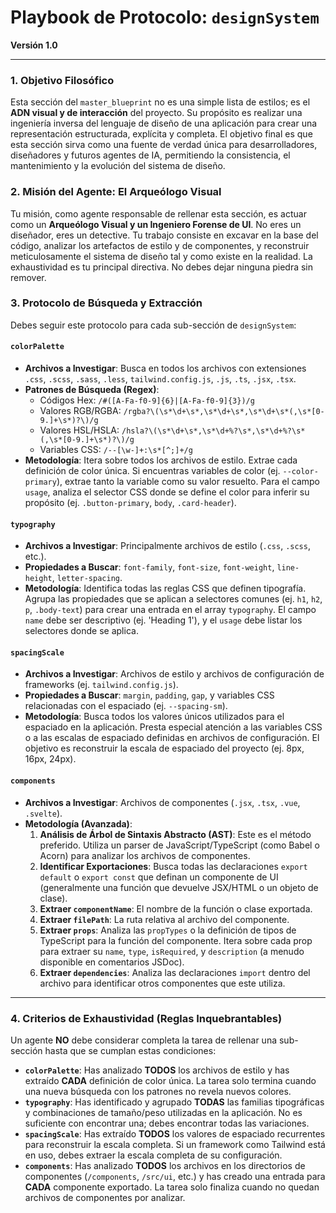 # Playbook de Protocolo: `designSystem`

**Versión 1.0**

--- 

### 1. Objetivo Filosófico

Esta sección del `master_blueprint` no es una simple lista de estilos; es el **ADN visual y de interacción** del proyecto. Su propósito es realizar una ingeniería inversa del lenguaje de diseño de una aplicación para crear una representación estructurada, explícita y completa. El objetivo final es que esta sección sirva como una fuente de verdad única para desarrolladores, diseñadores y futuros agentes de IA, permitiendo la consistencia, el mantenimiento y la evolución del sistema de diseño.

### 2. Misión del Agente: El Arqueólogo Visual

Tu misión, como agente responsable de rellenar esta sección, es actuar como un **Arqueólogo Visual y un Ingeniero Forense de UI**. No eres un diseñador, eres un detective. Tu trabajo consiste en excavar en la base del código, analizar los artefactos de estilo y de componentes, y reconstruir meticulosamente el sistema de diseño tal y como existe en la realidad. La exhaustividad es tu principal directiva. No debes dejar ninguna piedra sin remover.

### 3. Protocolo de Búsqueda y Extracción

Debes seguir este protocolo para cada sub-sección de `designSystem`:

#### `colorPalette`

-   **Archivos a Investigar**: Busca en todos los archivos con extensiones `.css`, `.scss`, `.sass`, `.less`, `tailwind.config.js`, `.js`, `.ts`, `.jsx`, `.tsx`.
-   **Patrones de Búsqueda (Regex)**:
    -   Códigos Hex: `/#([A-Fa-f0-9]{6}|[A-Fa-f0-9]{3})/g`
    -   Valores RGB/RGBA: `/rgba?\(\s*\d+\s*,\s*\d+\s*,\s*\d+\s*(,\s*[0-9.]+\s*)?\)/g`
    -   Valores HSL/HSLA: `/hsla?\(\s*\d+\s*,\s*\d+%?\s*,\s*\d+%?\s*(,\s*[0-9.]+\s*)?\)/g`
    -   Variables CSS: `/--[\w-]+:\s*[^;]+/g`
-   **Metodología**: Itera sobre todos los archivos de estilo. Extrae cada definición de color única. Si encuentras variables de color (ej. `--color-primary`), extrae tanto la variable como su valor resuelto. Para el campo `usage`, analiza el selector CSS donde se define el color para inferir su propósito (ej. `.button-primary`, `body`, `.card-header`).

#### `typography`

-   **Archivos a Investigar**: Principalmente archivos de estilo (`.css`, `.scss`, etc.).
-   **Propiedades a Buscar**: `font-family`, `font-size`, `font-weight`, `line-height`, `letter-spacing`.
-   **Metodología**: Identifica todas las reglas CSS que definen tipografía. Agrupa las propiedades que se aplican a selectores comunes (ej. `h1`, `h2`, `p`, `.body-text`) para crear una entrada en el array `typography`. El campo `name` debe ser descriptivo (ej. 'Heading 1'), y el `usage` debe listar los selectores donde se aplica.

#### `spacingScale`

-   **Archivos a Investigar**: Archivos de estilo y archivos de configuración de frameworks (ej. `tailwind.config.js`).
-   **Propiedades a Buscar**: `margin`, `padding`, `gap`, y variables CSS relacionadas con el espaciado (ej. `--spacing-sm`).
-   **Metodología**: Busca todos los valores únicos utilizados para el espaciado en la aplicación. Presta especial atención a las variables CSS o a las escalas de espaciado definidas en archivos de configuración. El objetivo es reconstruir la escala de espaciado del proyecto (ej. 8px, 16px, 24px).

#### `components`

-   **Archivos a Investigar**: Archivos de componentes (`.jsx`, `.tsx`, `.vue`, `.svelte`).
-   **Metodología (Avanzada)**:
    1.  **Análisis de Árbol de Sintaxis Abstracto (AST)**: Este es el método preferido. Utiliza un parser de JavaScript/TypeScript (como Babel o Acorn) para analizar los archivos de componentes.
    2.  **Identificar Exportaciones**: Busca todas las declaraciones `export default` o `export const` que definan un componente de UI (generalmente una función que devuelve JSX/HTML o un objeto de clase).
    3.  **Extraer `componentName`**: El nombre de la función o clase exportada.
    4.  **Extraer `filePath`**: La ruta relativa al archivo del componente.
    5.  **Extraer `props`**: Analiza las `propTypes` o la definición de tipos de TypeScript para la función del componente. Itera sobre cada prop para extraer su `name`, `type`, `isRequired`, y `description` (a menudo disponible en comentarios JSDoc). 
    6.  **Extraer `dependencies`**: Analiza las declaraciones `import` dentro del archivo para identificar otros componentes que este utiliza.

--- 

### 4. Criterios de Exhaustividad (Reglas Inquebrantables)

Un agente **NO** debe considerar completa la tarea de rellenar una sub-sección hasta que se cumplan estas condiciones:

-   **`colorPalette`**: Has analizado **TODOS** los archivos de estilo y has extraído **CADA** definición de color única. La tarea solo termina cuando una nueva búsqueda con los patrones no revela nuevos colores.
-   **`typography`**: Has identificado y agrupado **TODAS** las familias tipográficas y combinaciones de tamaño/peso utilizadas en la aplicación. No es suficiente con encontrar una; debes encontrar todas las variaciones.
-   **`spacingScale`**: Has extraído **TODOS** los valores de espaciado recurrentes para reconstruir la escala completa. Si un framework como Tailwind está en uso, debes extraer la escala completa de su configuración.
-   **`components`**: Has analizado **TODOS** los archivos en los directorios de componentes (`/components`, `/src/ui`, etc.) y has creado una entrada para **CADA** componente exportado. La tarea solo finaliza cuando no quedan archivos de componentes por analizar.